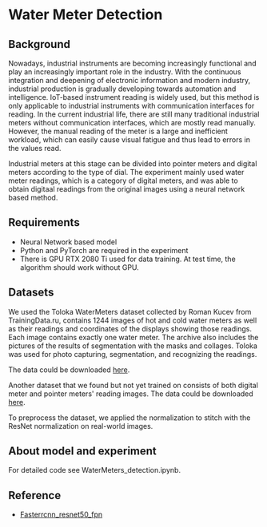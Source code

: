 # Water Meter Detection
## Background
Nowadays, industrial instruments are becoming increasingly functional and play an increasingly important role in the industry. With the continuous integration and deepening of electronic information and modern industry, industrial production is gradually developing towards automation and intelligence. IoT-based instrument reading is widely used, but this method is only applicable to industrial instruments with communication interfaces for reading. In the current industrial life, there are still many traditional industrial meters without communication interfaces, which are mostly read manually. However, the manual reading of the meter is a large and inefficient workload, which can easily cause visual fatigue and thus lead to errors in the values read.

Industrial meters at this stage can be divided into pointer meters and digital meters according to the type of dial. The experiment mainly used water meter readings, which is a category of digital meters, and was able to obtain digitaal readings from the original images using a neural network based method.
## Requirements
* Neural Network based model
* Python and PyTorch are required in the experiment
* There is GPU RTX 2080 Ti used for data training. At test time, the algorithm should work without GPU.
## Datasets
We used the Toloka WaterMeters dataset collected by Roman Kucev from TrainingData.ru, contains 1244 images of hot and cold water meters as well as their readings and coordinates of the displays showing those readings. Each image contains exactly one water meter. The archive also includes the pictures of the results of segmentation with the masks and collages. Toloka was used for photo capturing, segmentation, and recognizing the readings.

The data could be downloaded [here](https://toloka.ai/datasets/).

Another dataset that we found but not yet trained on consists of both digital meter and pointer meters' reading images. The data could be downloaded [here](https://aistudio.baidu.com/aistudio/datasetdetail/157981).

To preprocess the dataset, we applied the normalization to stitch with the ResNet normalization on real-world images.

## About model and experiment
For detailed code see WaterMeters_detection.ipynb.

## Reference
* [Fasterrcnn_resnet50_fpn](https://aistudio.baidu.com/aistudio/datasetdetail/157981)

